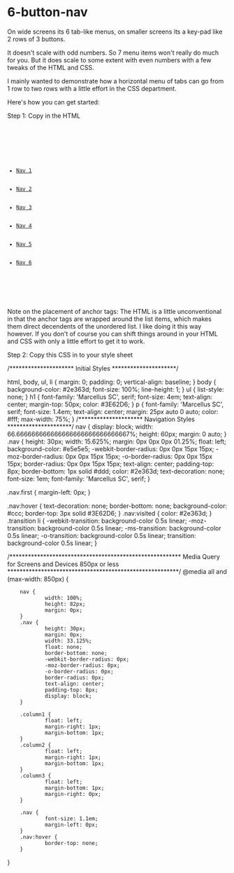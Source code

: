 6-button-nav
============

On wide screens its 6 tab-like menus, on smaller screens its a key-pad like 2 rows of 3 buttons.

It doesn't scale with odd numbers. So 7 menu items won't really do much for you. But it does scale to some extent with 
even numbers with a few tweaks of the HTML and CSS. 

I mainly wanted to demonstrate how a horizontal menu of tabs can go from 1 row to two rows with a little effort 
in the CSS department.


Here's how you can get started:

Step 1: Copy in the HTML

<code>
  <nav>
          <ul class="transition">
                  <a href="#"><li class="nav column1 first">Nav 1</li></a>
                  <a href="#"><li class="nav column2">Nav 2</li></a>                
                  <a href="#"><li class="nav column3">Nav 3</li></a>
                  <a href="#"><li class="nav column1">Nav 4</li></a>                
                  <a href="#"><li class="nav column2">Nav 5</li></a>                
                  <a href="#"><li class="nav column3">Nav 6</li></a>                
          </ul>
  </nav>
</code>

Note on the placement of anchor tags: The HTML is a little unconventional in that the anchor tags are wrapped around the list items, which makes them 
direct decendents of the unordered list. I like doing it this way however. If you don't of course you can shift things
around in your HTML and CSS with only a little effort to get it to work. 

Step 2: Copy this CSS in to your style sheet

/*********************
Initial Styles
*********************/

html, body, ul, li {
        margin: 0;
        padding: 0;
        vertical-align: baseline;
}
body {
        background-color: #2e363d;
        font-size: 100%;
        line-height: 1;
}
ul {
        list-style: none;
}
h1 {
        font-family: 'Marcellus SC', serif;
        font-size: 4em;
        text-align: center;
        margin-top: 50px;
        color: #3E62D6;
}
p {
        font-family: 'Marcellus SC', serif;
        font-size: 1.4em;
        text-align: center;
        margin: 25px auto 0 auto;
        color: #fff;
        max-width: 75%;
}
/*********************
Navigation Styles
*********************/
nav {
        display: block;
        width: 66.666666666666666666666666666667%;
        height: 60px;
        margin: 0 auto;
}
.nav {
        height: 30px; 
        width: 15.625%; 
        margin: 0px 0px 0px 01.25%;
        float: left;
        background-color: #e5e5e5;
        -webkit-border-radius: 0px 0px 15px 15px; 
        -moz-border-radius: 0px 0px 15px 15px; 
        -o-border-radius: 0px 0px 15px 15px; 
        border-radius: 0px 0px 15px 15px; 
        text-align: center;
        padding-top: 8px;
        border-bottom: 1px solid #ddd;
        color: #2e363d;
        text-decoration: none;
        font-size: 1em; 
        font-family: 'Marcellus SC', serif;
}

.nav.first {
        margin-left: 0px;
}

.nav:hover {
        text-decoration: none;
        border-bottom: none;
        background-color: #ccc;
        border-top: 3px solid #3E62D6;
}
.nav:visited {
        color: #2e363d;
}
.transition li {
        -webkit-transition: background-color 0.5s linear;
        -moz-transition: background-color 0.5s linear;
        -ms-transition: background-color 0.5s linear;
        -o-transition: background-color 0.5s linear;
        transition: background-color 0.5s linear;
}

/********************************************************
Media Query for Screens and Devices 850px or less
********************************************************/
@media all and (max-width: 850px) {

        nav {
                width: 100%;
                height: 82px;
                margin: 0px;
        }
        .nav {
                height: 30px; 
                margin: 0px; 
                width: 33.125%;
                float: none;
                border-bottom: none;
                -webkit-border-radius: 0px; 
                -moz-border-radius: 0px; 
                -o-border-radius: 0px; 
                border-radius: 0px; 
                text-align: center;
                padding-top: 8px;
                display: block;
        }

        .column1 {
                float: left;
                margin-right: 1px;
                margin-bottom: 1px;
        }
        .column2 {
                float: left;
                margin-right: 1px;
                margin-bottom: 1px;
        }
        .column3 {
                float: left;
                margin-bottom: 1px;
                margin-right: 0px;
        }

        .nav {
                font-size: 1.1em;
                margin-left: 0px;
        }
        .nav:hover {
                border-top: none;
        }        
}

